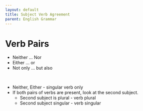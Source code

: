 ```yaml
---
layout: default
title: Subject Verb Agreement
parent: English Grammar
---
```

# Verb Pairs

- Neither … Nor
- Either … or
- Not only … but also

<br>

- Neither, Either - singular verb only
- If both pairs of verbs are present, look at the second subject.
  - Second subject is plural - verb plural 
  - Second subject singular - verb singular
